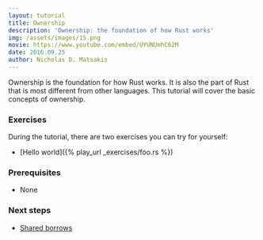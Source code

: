 ```yaml
---
layout: tutorial
title: Ownership
description: 'Ownership: the foundation of how Rust works'
img: /assets/images/15.png
movie: https://www.youtube.com/embed/UYUNUmhC62M
date: 2016.09.25
author: Nicholas D. Matsakis
---
```


Ownership is the foundation for how Rust works. It is also the part of
Rust that is most different from other languages.  This tutorial will
cover the basic concepts of ownership.

### Exercises

During the tutorial, there are two exercises you can try for yourself:

- [Hello world]({% play_url _exercises/foo.rs %})

### Prerequisites

- None

### Next steps

- [Shared borrows](/tutorial/20_Sharing/)
